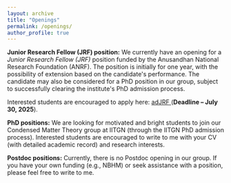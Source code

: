 ```yaml
---
layout: archive
title: "Openings"
permalink: /openings/
author_profile: true
---
```


**Junior Research Fellow (JRF) position:** We currently have an opening for a *Junior Research Fellow (JRF)* position funded by the Anusandhan National Research Foundation (ANRF). The position is initially for one year, with the possibility of extension based on the candidate's performance. The candidate may also be considered for a PhD position in our group, subject to successfully clearing the institute's PhD admission process.

Interested students are encouraged to apply here:  <a href="
https://drive.google.com/file/d/1P48cDT1OkwVeXUQGMH6f2qQNtsBaSKKQ/view"> adJRF </a> (**Deadline – July 30, 2025**).

**PhD positions:** We are looking for motivated and bright students to join our Condensed Matter Theory group at IITGN (through the IITGN PhD admission process). Interested students are encouraged to write to me with your CV (with detailed academic record) and research interests.

**Postdoc positions:** Currently, there is no Postdoc opening in our group. If you have your own funding (e.g., NBHM) or seek assistance with a position, please feel free to write to me.
